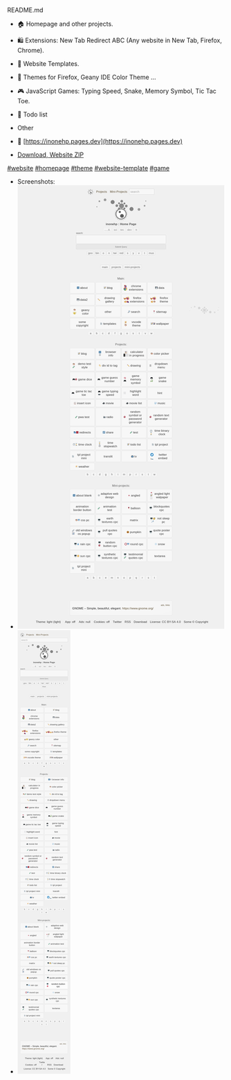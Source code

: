 README.md


- 🏠 Homepage and other projects.
- 🛍️ Extensions: New Tab Redirect ABC (Any website in New Tab, Firefox, Chrome).
- 📄 Website Templates.
- 🎨 Themes for Firefox, Geany IDE Color Theme ... 
- 🎮 JavaScript Games: Typing Speed, Snake, Memory Symbol, Tic Tac Toe.
- 📝 Todo list
- Other

- 🔗 [https://inonehp.pages.dev](https://inonehp.pages.dev)
- [Download, Website ZIP](https://github.com/inonehp/inonehp.github.io/archive/refs/heads/main.zip)

[#website](https://github.com/topics/website?s=updated)
[#homepage](https://github.com/topics/homepage?s=updated)
[#theme](https://github.com/topics/theme?s=updated)
[#website-template](https://github.com/topics/website-template?s=updated)
[#game](https://github.com/topics/game?s=updated)


* Screenshots:
* ![screenshot](/img/screenshot.png)
* ![screenshot2](/img/screenshot2.png)
